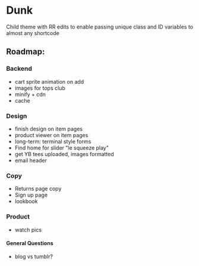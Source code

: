 # Dunk


Child theme with RR edits to enable passing unique class and ID variables to almost any shortcode


## Roadmap:


### Backend
- cart sprite animation on add
- images for tops club
- minify + cdn
- cache


### Design
- finish design on item pages
- product viewer on item pages
- long-term: terminal style forms
- Find home for slider "le squeeze play"
- get YB tees uploaded, images formatted
- email header



### Copy
- Returns page copy
- Sign up page
- lookbook

### Product
- watch pics

#### General Questions
- blog vs tumblr?
